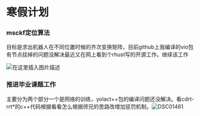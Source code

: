 # 寒假计划

### msckf定位算法

  目标是求出机器人在不同位置时候的齐次变换矩阵，目前github上我编译的vio包有节点挂掉的问题没解决最近又在网上看到个rhust写的开源工作。继续该工作

![在这里插入图片描述](https://i-blog.csdnimg.cn/blog_migrate/7c81baeabe1ec6042ca839fd4f851362.png)

### 推进毕业课题工作

主要分为两个部分一个是网络的训练，yolact++包的编译问题还没解决。看cdrt-rrt*的c++代码根据看看怎么根据师兄的思路改增加惩罚机制。![DSC01461](C:\Users\admin\Desktop\三亚1\DSC01461.jpg)
